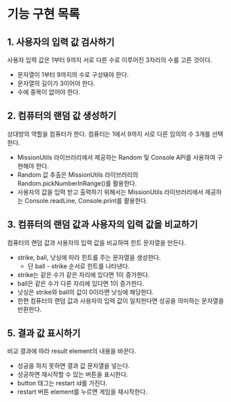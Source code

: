 # 기능 구현 목록

## 1. 사용자의 입력 값 검사하기

사용자 입력 값은 1부터 9까지 서로 다른 수로 이루어진 3자리의 수를 고른 것이다.

- 문자열이 1부터 9까지의 수로 구성돼야 한다.
- 문자열의 길이가 3이어야 한다.
- 수에 중복이 없어야 한다.

## 2. 컴퓨터의 랜덤 값 생성하기

상대방의 역할을 컴퓨터가 한다. 컴퓨터는 1에서 9까지 서로 다른 임의의 수 3개를 선택한다.

- MissionUtils 라이브러리에서 제공하는 Random 및 Console API를 사용하여 구현해야 한다.
- Random 값 추출은 MissionUtils 라이브러리의 Random.pickNumberInRange()를 활용한다.
- 사용자의 값을 입력 받고 출력하기 위해서는 MissionUtils 라이브러리에서 제공하는 Console.readLine, Console.print를 활용한다.

## 3. 컴퓨터의 랜덤 값과 사용자의 입력 값을 비교하기

컴퓨터의 랜덤 값과 사용자의 입력 값을 비교하여 힌트 문자열을 만든다.

- strike, ball, 낫싱에 따라 힌트를 주는 문자열을 생성한다.
  - 단 ball - strike 순서로 힌트를 나타낸다.
- strike는 같은 수가 같은 자리에 있다면 1이 증가한다.
- ball은 같은 수가 다른 자리에 있다면 1이 증가한다.
- 낫싱은 strike와 ball의 값이 0이라면 낫싱에 해당한다.
- 한편 컴퓨터의 랜덤 값과 사용자의 입력 값이 일치한다면 성공을 의미하는 문자열을 반환한다.

## 5. 결과 값 표시하기

비교 결과에 따라 result element의 내용을 바꾼다.

- 성공을 하지 못하면 결과 값 문자열을 넣는다.
- 성공하면 재시작할 수 있는 버튼을 표시한다.
- button 태그는 restart id를 가진다.
- restart 버튼 element를 누르면 게임을 재시작한다.
